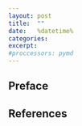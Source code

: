 ```yaml
---
layout: post
title:  ""
date:   %datetime%
categories: 
excerpt: 
#proccessors: pymd
---
```


## Preface


## 


## References
